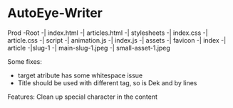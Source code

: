 # AutoEye-Writer

Prod
-Root
    -| index.html
    -| articles.html
    -| stylesheets
        -| index.css
        -| article.css
    -| script
        -| animation.js
        -| index.js
    -| assets
        -| favicon
        -| index
        -| article
            -|slug-1
                -| main-slug-1.jpeg
                -| small-asset-1.jpeg

Some fixes:
<!-- - Image position: Inline has unfinshed class string
    - get_img_atr not finished   -->
<!-- - Positioned img not downloaded
    - get_obj_type missing for positioned -->
<!-- - Inline being wrapped in paragraph -->
- target atribute has some whitespace issue
- Title should be used with different tag, so is Dek and by lines


Features:
Clean up special character in the content